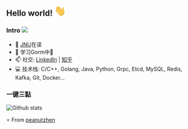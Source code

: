 ## Hello world! <img src="https://github.com/peanutzhen/peanutzhen/raw/master/gifs/Hi.gif" width="30px"></h2>

### Intro ![](https://visitor-badge.glitch.me/badge?page_id=peanutzhen.peanutzhen)

- 🔭 [JNU](https://jnu.edu.cn/)在读
- 🌱 学习Gorm中🚀
- 📫 社交: [LinkedIn](https://www.linkedin.com/in/%E6%B4%9B%E7%94%9F-%E7%94%84-41b71b18a/) | [知乎](https://www.zhihu.com/people/zhen-luo-sheng)
- 💻 技术栈: C/C++, Golang, Java, Python, Grpc, Etcd, MySQL, Redis, Kafka, Git, Docker...

### 一键三黏

![Github stats](https://github-readme-stats.vercel.app/api?username=peanutzhen&show_icons=true&hide_border=true)

⭐️ From [peanutzhen](https://github.com/peanutzhen)
